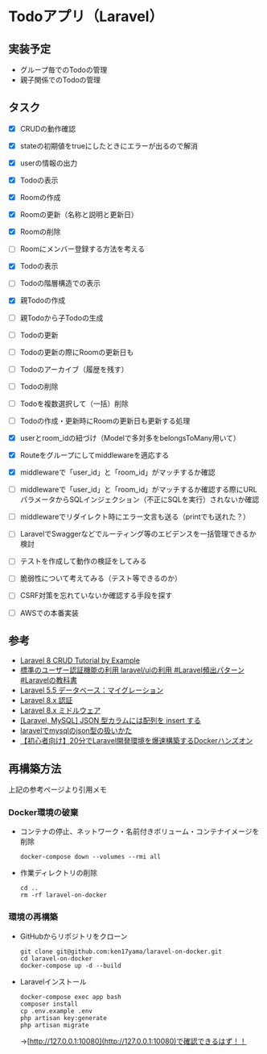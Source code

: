 # Todoアプリ（Laravel）

## 実装予定
- グループ毎でのTodoの管理
- 親子関係でのTodoの管理

## タスク
- [x] CRUDの動作確認
- [x] stateの初期値をtrueにしたときにエラーが出るので解消
- [x] userの情報の出力
- [x] Todoの表示
- [x] Roomの作成
- [x] Roomの更新（名称と説明と更新日）
- [x] Roomの削除
- [ ] Roomにメンバー登録する方法を考える
- [x] Todoの表示
- [ ] Todoの階層構造での表示
- [x] 親Todoの作成
- [ ] 親Todoから子Todoの生成
- [ ] Todoの更新
- [ ] Todoの更新の際にRoomの更新日も
- [ ] Todoのアーカイブ（履歴を残す）
- [ ] Todoの削除
- [ ] Todoを複数選択して（一括）削除
- [ ] Todoの作成・更新時にRoomの更新日も更新する処理
- [x] userとroom_idの紐づけ（Modelで多対多をbelongsToMany用いて）
- [x] Routeをグループにしてmiddlewareを適応する
- [x] middlewareで「user_id」と「room_id」がマッチするか確認
- [ ] middlewareで「user_id」と「room_id」がマッチするか確認する際にURLパラメータからSQLインジェクション（不正にSQLを実行）されないか確認
- [ ] middlewareでリダイレクト時にエラー文言も送る（printでも送れた？）
- [ ] LaravelでSwaggerなどでルーティング等のエビデンスを一括管理できるか検討
- [ ] テストを作成して動作の検証をしてみる
- [ ] 脆弱性について考えてみる（テスト等できるのか）
- [ ] CSRF対策を忘れていないか確認する手段を探す
- [ ] AWSでの本番実装


## 参考
- [Laravel 8 CRUD Tutorial by Example](https://www.techiediaries.com/laravel-8-crud-tutorial/)
- [標準のユーザー認証機能の利用 laravel/uiの利用 #Laravel頻出パターン #Laravelの教科書](https://note.com/laravelstudy/n/nf2179cc45a29)
- [Laravel 5.5 データベース：マイグレーション](https://readouble.com/laravel/5.5/ja/migrations.html)
- [Laravel 8.x 認証](https://readouble.com/laravel/8.x/ja/authentication.html)
- [Laravel 8.x ミドルウェア](https://readouble.com/laravel/8.x/ja/middleware.html)
- [[Laravel, MySQL] JSON 型カラムには配列を insert する](https://qiita.com/kamikoloss/items/7d4135ce74de8b91e721)
- [laravelでmysqlのjson型の扱いかた](https://qiita.com/haruraruru/items/bbf1392160357666a66a)
- [【初心者向け】20分でLaravel開発環境を爆速構築するDockerハンズオン](https://qiita.com/ucan-lab/items/56c9dc3cf2e6762672f4)

## 再構築方法
上記の参考ページより引用メモ

### Docker環境の破棄
- コンテナの停止、ネットワーク・名前付きボリューム・コンテナイメージを削除
	```
	docker-compose down --volumes --rmi all
	```
- 作業ディレクトリの削除
	```
	cd ..
	rm -rf laravel-on-docker
	
	```

### 環境の再構築
- GitHubからリポジトリをクローン
	```
	git clone git@github.com:ken17yama/laravel-on-docker.git
	cd laravel-on-docker
	docker-compose up -d --build
	
	```
- Laravelインストール
	```
	docker-compose exec app bash
	composer install
	cp .env.example .env
	php artisan key:generate
	php artisan migrate
	```
	→[http://127.0.0.1:10080](http://127.0.0.1:10080)で確認できるはず！！
